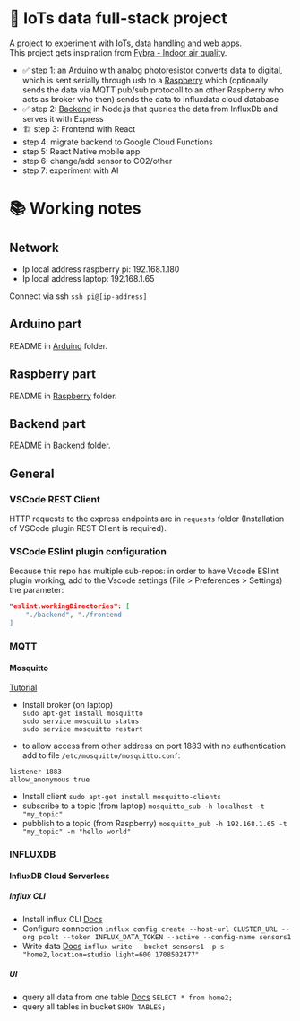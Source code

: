 # 🧮 IoTs data full-stack project

A project to experiment with IoTs, data handling and web apps.  
This project gets inspiration from [Fybra - Indoor air quality](https://fybra.co/).  

- ✅ step 1: an [Arduino](/arduino/) with analog photoresistor converts data to digital, which is sent serially through usb to a [Raspberry](/raspberry/) which (optionally sends the data via MQTT pub/sub protocoll to an other Raspberry who acts as broker who then) sends the data to Influxdata cloud database
- ✅ step 2: [Backend](/backend/) in Node.js that queries the data from InfluxDb and serves it with Express 
- 🏗️ step 3: Frontend with React 
- step 4: migrate backend to Google Cloud Functions
- step 5: React Native mobile app
- step 6: change/add sensor to CO2/other 
- step 7: experiment with AI

# 📚 Working notes

## Network

- Ip local address raspberry pi: 192.168.1.180
- Ip local address laptop: 192.168.1.65

Connect via ssh `ssh pi@[ip-address]`

## Arduino part

README in [Arduino](/Arduino/) folder.

## Raspberry part

README in [Raspberry](/raspberry/) folder.

## Backend part

README in [Backend](/backend/) folder.

## General

### VSCode REST Client

HTTP requests to the express endpoints are in `requests` folder (Installation of VSCode plugin REST Client is required).

### VSCode ESlint plugin configuration

Because this repo has multiple sub-repos: in order to have Vscode ESlint plugin working, add to the Vscode settings (File > Preferences > Settings) the parameter: 

```json
"eslint.workingDirectories": [
    "./backend", "./frontend
]
```

### MQTT

#### Mosquitto


[Tutorial](https://logicaprogrammabile.it/mqtt-installare-mosquitto-raspberry-pi-progetti-iot/)
- Install broker (on laptop)  
`sudo apt-get install mosquitto`  
`sudo service mosquitto status`  
`sudo service mosquitto restart`  

- to allow access from other address on port 1883 with no authentication add to file `/etc/mosquitto/mosquitto.conf`: 
```
listener 1883
allow_anonymous true
```

- Install client 
`sudo apt-get install mosquitto-clients`
- subscribe to a topic (from laptop)
`mosquitto_sub -h localhost -t "my_topic"`
- pubblish to a topic (from Raspberry)
`mosquitto_pub -h 192.168.1.65 -t "my_topic" -m "hello world"`


### INFLUXDB

#### InfluxDB Cloud Serverless

##### Influx CLI

- Install influx CLI [Docs](https://docs.influxdata.com/influxdb/cloud/tools/influx-cli/)
- Configure connection `influx config create --host-url CLUSTER_URL --org pcolt --token INFLUX_DATA_TOKEN --active --config-name sensors1`
- Write data [Docs](https://docs.influxdata.com/influxdb/cloud-serverless/get-started/write/)
`influx write --bucket sensors1 -p s "home2,location=studio light=600 1708502477"`

##### UI

- query all data from one table [Docs](https://docs.influxdata.com/influxdb/cloud-serverless/get-started/query/) `SELECT * from home2;`
- query all tables in bucket `SHOW TABLES;`

